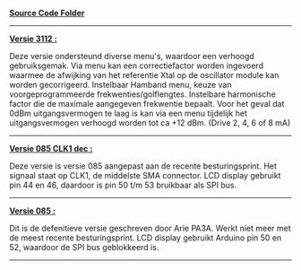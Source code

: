 <p><a href="https://github.com/costonisp/Meetzender/blob/master/SourceCode"><b>Source Code Folder</b></a></p>
<hr>
<a href="https://github.com/costonisp/Meetzender/blob/master/SourceCode/Meetzender_v3112"><b>Versie 3112 :</b></a>
    <p>Deze versie ondersteund diverse menu's, waardoor een verhoogd gebruiksgemak.
    Via menu kan een correctiefactor worden ingevoerd waarmee de afwijking van het 
    referentie Xtal op de oscillator module kan worden gecorrigeerd.
    Instelbaar Hamband menu, keuze van voorgeprogrammeerde frekwenties/golflengtes.
    Instelbare harmonische factor die de maximale aangegeven frekwentie bepaalt.
    Voor het geval dat 0dBm uitgangsvermogen te laag is kan via een menu tijdelijk 
    het uitgangsvermogen verhoogd worden tot ca +12 dBm. (Drive 2, 4, 6 of 8 mA)</p>
<hr> 
<a href="https://github.com/costonisp/Meetzender/blob/master/SourceCode/Meetzender_v3112"><b>Versie 085 CLK1 dec :</b></a>
    <p>Deze versie is versie 085 aangepast aan de recente besturingsprint.
    Het signaal staat op CLK1, de middelste SMA connector.
    LCD display gebruikt pin 44 en 46, daardoor is pin 50 t/m 53 bruikbaar als SPI bus.</p>
<hr>    
<a href="https://github.com/costonisp/Meetzender/blob/master/SourceCode/Meetzender_0_85"><b>Versie 085 :</b></a>
    <p>Dit is de defenitieve versie geschreven door Arie PA3A.
    Werkt niet meer met de meest recente besturingsprint.
    LCD display gebruikt Arduino pin 50 en 52, waardoor de SPI bus geblokkeerd is.</p>
<hr>

